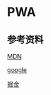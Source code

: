 # PWA

## 参考资料

[MDN](https://developer.mozilla.org/zh-CN/docs/Web/API/Service_Worker_API/Using_Service_Workers)

[google](https://web.dev/learn/pwa/)

[掘金](https://juejin.cn/post/6844903584899792903)
